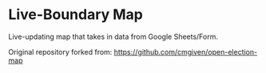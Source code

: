Live-Boundary Map 
=================

Live-updating map that takes in data from Google Sheets/Form.

Original repository forked from: https://github.com/cmgiven/open-election-map


